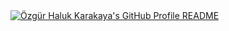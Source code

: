 <a href="https://github.com/ohalukkarakaya/ohalukkarakaya">
  <picture>
    <source media="(prefers-color-scheme: dark)" srcset="https://github.com/user-attachments/assets/10fc8d7b-c0ae-4c0c-be3f-f622665b8ba4">
    <img alt="Özgür Haluk Karakaya's GitHub Profile README" src="https://github.com/user-attachments/assets/a9ef8554-afe4-4dc2-a25b-61a1220f45b0">
  </picture>
